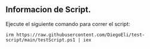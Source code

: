 ## Informacion de Script.
Ejecute el siguiente comando para correr el script:

   ```
   irm https://raw.githubusercontent.com/DiegoEli/test-script/main/testScript.ps1 | iex
   ```
